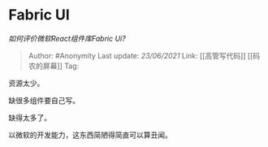 # Fabric UI
*如何评价微软React组件库Fabric Ui?*

> Author: #Anonymity
> Last update: *23/06/2021* 
> Link: [[高管写代码]] [[码农的屏幕]] 
> Tag:  

 
资源太少。

缺很多组件要自己写。

缺得太多了。

以微软的开发能力，这东西简陋得简直可以算丑闻。




